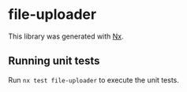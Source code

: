 # file-uploader

This library was generated with [Nx](https://nx.dev).


## Running unit tests

Run `nx test file-uploader` to execute the unit tests.


